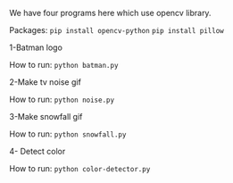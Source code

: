 We have four programs here which use opencv library.

Packages:
```pip install opencv-python```
```pip install pillow```

1-Batman logo

How to run:
```python batman.py```


2-Make tv noise gif

How to run:
```python noise.py```


3-Make snowfall gif 

How to run:
```python snowfall.py```


4- Detect color 

How to run:
```python color-detector.py```